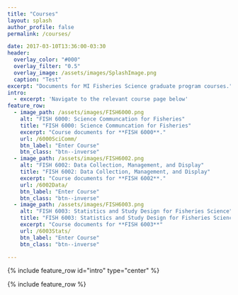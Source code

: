 ```yaml
---
title: "Courses"
layout: splash
author_profile: false
permalink: /courses/

date: 2017-03-10T13:36:00-03:30
header:
  overlay_color: "#000"
  overlay_filter: "0.5"
  overlay_image: /assets/images/SplashImage.png
  caption: "Test"
excerpt: "Documents for MI Fisheries Science graduate program courses."
intro: 
  - excerpt: 'Navigate to the relevant course page below'
feature_row:
  - image_path: /assets/images/FISH6000.png
    alt: "FISH 6000: Science Communcation for Fisheries"
    title: "FISH 6000: Science Communcation for Fisheries"
    excerpt: "Course documents for **FISH 6000**."
    url: /6000SciComm/
    btn_label: "Enter Course"
    btn_class: "btn--inverse"
  - image_path: /assets/images/FISH6002.png
    alt: "FISH 6002: Data Collection, Management, and Display"
    title: "FISH 6002: Data Collection, Management, and Display"
    excerpt: "Course documents for **FISH 6002**."
    url: /6002Data/
    btn_label: "Enter Course"
    btn_class: "btn--inverse"
  - image_path: /assets/images/FISH6003.png
    alt: "FISH 6003: Statistics and Study Design for Fisheries Science"
    title: "FISH 6003: Statistics and Study Design for Fisheries Science"
    excerpt: "Course documents for **FISH 6003**"
    url: /6003Stats/
    btn_label: "Enter Course"
    btn_class: "btn--inverse"

---
```


{% include feature_row id="intro" type="center" %}

{% include feature_row %}
